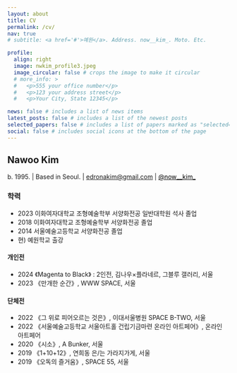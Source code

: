 ```yaml
---
layout: about
title: CV
permalink: /cv/
nav: true
# subtitle: <a href='#'>예원</a>. Address. now__kim_. Moto. Etc.

profile:
  align: right
  image: nwkim_profile3.jpeg
  image_circular: false # crops the image to make it circular
  # more_info: >
  #   <p>555 your office number</p>
  #   <p>123 your address street</p>
  #   <p>Your City, State 12345</p>

news: false # includes a list of news items
latest_posts: false # includes a list of the newest posts
selected_papers: false # includes a list of papers marked as "selected={true}"
social: false # includes social icons at the bottom of the page
---
```




<!-- ## 개요
* 연락처: [이메일, 전화번호 등] -->


<!-- ## Education -->
<!-- --- -->

## **Nawoo** Kim
b. 1995. | Based in Seoul. | <a href="mailto:edronakim@gmail.com" style="color: black;">edronakim@gmail.com</a> | <a href="https://www.instagram.com/now__kim_" style="color: black;">@now__kim_</a>

### 학력
- 2023 이화여자대학교 조형예술학부 서양화전공 일반대학원 석사 졸업
- 2018 이화여자대학교 조형예술학부 서양화전공 졸업
- 2014 서울예술고등학교 서양화전공 졸업
- 현\) 예원학교 출강

#### 개인전
- 2024 《Magenta to Black》 : 2인전, 김나우×플라네르, 그블루 갤러리, 서울
- 2023 《만개한 순간》, WWW SPACE, 서울
 
#### 단체전
- 2022 《그 위로 피어오르는 것은》, 이대서울병원 SPACE B-TWO, 서울
- 2022 《서울예술고등학교 서울아트홀 건립기금마련 온라인 아트페어》, 온라인 아트페어
- 2020 《시소》, A Bunker, 서울
- 2019 《1\+10\+12》, 연희동 은/는 가라지가게, 서울
- 2019 《오독의 즐거움》, SPACE 55, 서울
